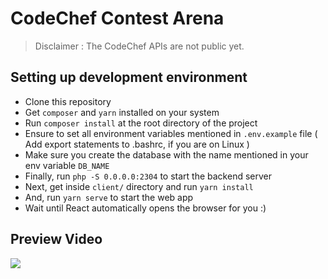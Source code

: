 # CodeChef Contest Arena

> Disclaimer : The CodeChef APIs are not public yet.

## Setting up development environment
- Clone this repository
- Get `composer` and `yarn` installed on your system
- Run `composer install` at the root directory of the project
- Ensure to set all environment variables mentioned in `.env.example` file ( Add export statements to .bashrc, if you are on Linux )
- Make sure you create the database with the name mentioned in your env variable `DB_NAME`
- Finally, run `php -S 0.0.0.0:2304` to start the backend server
- Next, get inside `client/` directory and run `yarn install`
- And, run `yarn serve` to start the web app
- Wait until React automatically opens the browser for you :)

## Preview Video
[<img src="https://img.youtube.com/vi/197v5LXos6A/maxresdefault.jpg">](https://youtu.be/197v5LXos6A)
